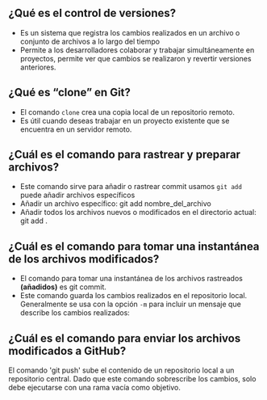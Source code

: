 ## ¿Qué es el control de versiones?
- Es un sistema que registra los cambios realizados en un archivo o conjunto de archivos a lo largo del tiempo
- Permite a los desarrolladores colaborar y trabajar simultáneamente en proyectos, permite ver que cambios se realizaron y revertir versiones anteriores.

## ¿Qué es “clone” en Git?
- El comando `clone` crea una copia local de un repositorio remoto.
- Es útil cuando deseas trabajar en un proyecto existente que se encuentra en un servidor remoto.

## ¿Cuál es el comando para rastrear y preparar archivos?
- Este comando sirve para añadir o rastrear commit usamos `git add` puede añadir archivos específicos
- Añadir un archivo específico:
git add nombre_del_archivo
- Añadir todos los archivos nuevos o modificados en el directorio actual:
git add .

## ¿Cuál es el comando para tomar una instantánea de los archivos modificados?
- El comando para tomar una instantánea de los archivos rastreados __(añadidos)__ es git commit.
- Este comando guarda los cambios realizados en el repositorio local. Generalmente se usa con la opción `-m` para incluir un mensaje que describe los cambios realizados:

## ¿Cuál es el comando para enviar los archivos modificados a GitHub?
El comando 'git push' sube el contenido de un repositorio local a un repositorio central. Dado que este comando sobrescribe los cambios, solo debe ejecutarse con una rama vacía como objetivo.

